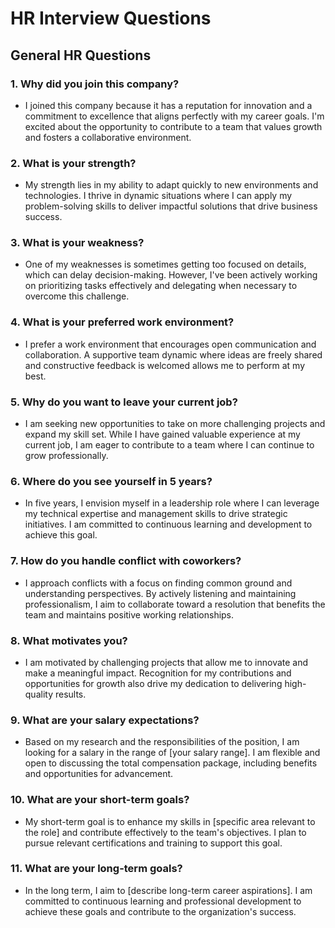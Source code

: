 # HR Interview Questions

## General HR Questions

### 1. Why did you join this company?
   - I joined this company because it has a reputation for innovation and a commitment to excellence that aligns perfectly with my career goals. I'm excited about the opportunity to contribute to a team that values growth and fosters a collaborative environment.

### 2. What is your strength?
   - My strength lies in my ability to adapt quickly to new environments and technologies. I thrive in dynamic situations where I can apply my problem-solving skills to deliver impactful solutions that drive business success.

### 3. What is your weakness?
   - One of my weaknesses is sometimes getting too focused on details, which can delay decision-making. However, I've been actively working on prioritizing tasks effectively and delegating when necessary to overcome this challenge.

### 4. What is your preferred work environment?
   - I prefer a work environment that encourages open communication and collaboration. A supportive team dynamic where ideas are freely shared and constructive feedback is welcomed allows me to perform at my best.

### 5. Why do you want to leave your current job?
   - I am seeking new opportunities to take on more challenging projects and expand my skill set. While I have gained valuable experience at my current job, I am eager to contribute to a team where I can continue to grow professionally.

### 6. Where do you see yourself in 5 years?
   - In five years, I envision myself in a leadership role where I can leverage my technical expertise and management skills to drive strategic initiatives. I am committed to continuous learning and development to achieve this goal.

### 7. How do you handle conflict with coworkers?
   - I approach conflicts with a focus on finding common ground and understanding perspectives. By actively listening and maintaining professionalism, I aim to collaborate toward a resolution that benefits the team and maintains positive working relationships.

### 8. What motivates you?
   - I am motivated by challenging projects that allow me to innovate and make a meaningful impact. Recognition for my contributions and opportunities for growth also drive my dedication to delivering high-quality results.

### 9. What are your salary expectations?
   - Based on my research and the responsibilities of the position, I am looking for a salary in the range of [your salary range]. I am flexible and open to discussing the total compensation package, including benefits and opportunities for advancement.

### 10. What are your short-term goals?
   - My short-term goal is to enhance my skills in [specific area relevant to the role] and contribute effectively to the team's objectives. I plan to pursue relevant certifications and training to support this goal.

### 11. What are your long-term goals?
   - In the long term, I aim to [describe long-term career aspirations]. I am committed to continuous learning and professional development to achieve these goals and contribute to the organization's success.
